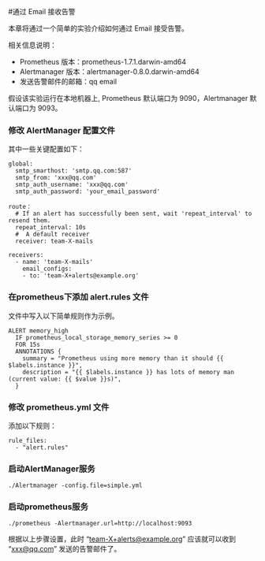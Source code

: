#通过 Email 接收告警

本章将通过一个简单的实验介绍如何通过 Email 接受告警。

相关信息说明：
- Prometheus 版本：prometheus-1.7.1.darwin-amd64
- Alertmanager 版本：alertmanager-0.8.0.darwin-amd64
- 发送告警邮件的邮箱：qq email

假设该实验运行在本地机器上, Prometheus 默认端口为 9090，Alertmanager 默认端口为 9093。

### 修改 AlertManager 配置文件

其中一些关键配置如下：

```
global:
  smtp_smarthost: 'smtp.qq.com:587'
  smtp_from: 'xxx@qq.com'
  smtp_auth_username: 'xxx@qq.com'
  smtp_auth_password: 'your_email_password'

route：
  # If an alert has successfully been sent, wait 'repeat_interval' to resend them.
  repeat_interval: 10s    
  #  A default receiver
  receiver: team-X-mails  

receivers:
  - name: 'team-X-mails'
    email_configs:
    - to: 'team-X+alerts@example.org'
```

### 在prometheus下添加 alert.rules 文件

文件中写入以下简单规则作为示例。
```
ALERT memory_high
  IF prometheus_local_storage_memory_series >= 0
  FOR 15s
  ANNOTATIONS {
    summary = "Prometheus using more memory than it should {{ $labels.instance }}",
    description = "{{ $labels.instance }} has lots of memory man (current value: {{ $value }}s)",
  }
```

### 修改 prometheus.yml 文件

添加以下规则：
```
rule_files:
  - "alert.rules"
```

### 启动AlertManager服务
```
./Alertmanager -config.file=simple.yml
```

### 启动prometheus服务
```
./prometheus -Alertmanager.url=http://localhost:9093
```

根据以上步骤设置，此时 “team-X+alerts@example.org” 应该就可以收到 “xxx@qq.com” 发送的告警邮件了。
